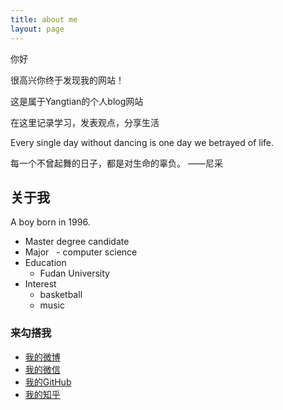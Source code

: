```yaml
---
title: about me
layout: page
---
```


 

 你好

 很高兴你终于发现我的网站！

 这是属于Yangtian的个人blog网站
 
 在这里记录学习，发表观点，分享生活
 
 Every single day without dancing is one day we betrayed of life.
  
 每一个不曾起舞的日子，都是对生命的辜负。                   ——尼采
  

 <h2>关于我</h2>
  
  A  boy born in 1996.
 
-  Master degree candidate
-  Major
   - computer science
-  Education
   - Fudan University
-  Interest
   - basketball
   - music


  <h3>来勾搭我</h3>

* <i class="fa fa-weibo " aria-hidden="true"></i><a href="https://weibo.com/u/5393123005?refer_flag=1001030201_&is_hot=1" target="_blank" title="我的weibo">  我的微博</a>
* <i class="fa fa-weixin " aria-hidden="true"></i><a href="https://github.com/Yangtiancoder/Yangtiancoder.github.io/blob/master/assets/images/wexin.jpg?raw=true" target="_parent" shape="rect" title="Yangtian的微信"> 我的微信</a>  
* <i class="fa fa-github " aria-hidden="true"></i><a href="https://github.com/Yangtianblog" target="_blank" title="Yangtian的github">  我的GitHub</a>
* <i class="fa fa-search " aria-hidden="true"></i><a href="https://www.zhihu.com/people/Yangtiancoder/activities" target="_blank" title="我的知乎">  我的知乎</a>

